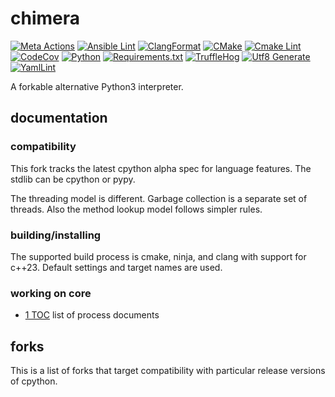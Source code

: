 # chimera

[![Meta Actions](https://github.com/asakatida/chimera/actions/workflows/actions.yml/badge.svg)](https://github.com/asakatida/chimera/actions/workflows/actions.yml)
[![Ansible Lint](https://github.com/asakatida/chimera/actions/workflows/ansible-lint.yml/badge.svg)](https://github.com/asakatida/chimera/actions/workflows/ansible-lint.yml)
[![ClangFormat](https://github.com/asakatida/chimera/actions/workflows/clang-format.yml/badge.svg)](https://github.com/asakatida/chimera/actions/workflows/clang-format.yml)
[![CMake](https://github.com/asakatida/chimera/actions/workflows/cmake.yml/badge.svg)](https://github.com/asakatida/chimera/actions/workflows/cmake.yml)
[![Cmake Lint](https://github.com/asakatida/chimera/actions/workflows/cmakelint.yml/badge.svg)](https://github.com/asakatida/chimera/actions/workflows/cmakelint.yml)
[![CodeCov](https://github.com/asakatida/chimera/actions/workflows/codecov.yml/badge.svg)](https://github.com/asakatida/chimera/actions/workflows/codecov.yml)
[![Python](https://github.com/asakatida/chimera/actions/workflows/python.yml/badge.svg)](https://github.com/asakatida/chimera/actions/workflows/python.yml)
[![Requirements.txt](https://github.com/asakatida/chimera/actions/workflows/requirements-txt.yml/badge.svg)](https://github.com/asakatida/chimera/actions/workflows/requirements-txt.yml)
[![TruffleHog](https://github.com/asakatida/chimera/actions/workflows/trufflehog.yml/badge.svg)](https://github.com/asakatida/chimera/actions/workflows/trufflehog.yml)
[![Utf8 Generate](https://github.com/asakatida/chimera/actions/workflows/utf8-generate.yml/badge.svg)](https://github.com/asakatida/chimera/actions/workflows/utf8-generate.yml)
[![YamlLint](https://github.com/asakatida/chimera/actions/workflows/yamllint.yml/badge.svg)](https://github.com/asakatida/chimera/actions/workflows/yamllint.yml)

A forkable alternative Python3 interpreter.

## documentation

### compatibility

This fork tracks the latest cpython alpha spec for language features.  The stdlib can be cpython or pypy.

The threading model is different.  Garbage collection is a separate set of threads.  Also the method lookup model follows simpler rules.

### building/installing

The supported build process is cmake, ninja, and clang with support for c++23.  Default settings and target names are used.

### working on core

- [1 TOC](process/1_TOC.md) list of process documents

## forks

This is a list of forks that target compatibility with particular release versions of cpython.
